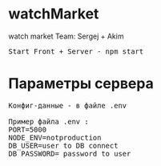 # watchMarket
watch market 
Team: Sergej + Akim

<pre>
Start Front + Server - npm start 
</pre>

# Параметры сервера
<pre>
Конфиг-данные - в файле .env

Пример файла .env :
PORT=5000
NODE_ENV=notproduction
DB_USER=user to DB connect
DB_PASSWORD= password to user
</pre>